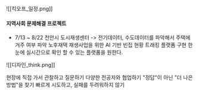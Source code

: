 ![[킥오프_일정.png]]


#### 지역사회 문제해결 프로젝트 
- 7/13 ~ 8/22
천안시 도시재생센터 -> 전기데이터, 수도데이터를 파악해서 주택에 거주 여부 파악
노후재택 재생사업을 위한 AI 기반 빈집 현황 트래킹 플랫폼 구현
한눈에 실시간으로 확인 할 수 있는 플랫폼을 원한다.


![[디자인_think.png]]

현장에 직접 가서 관찰하고 질문하기
다양한 전공자와 협업하기
"정답"이 아닌 "더 나은 방법"을 찾기
빠르게 시도하고, 실패를 두려워하지 않기

